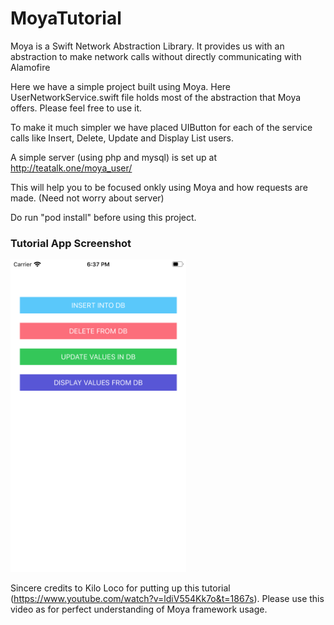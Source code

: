# MoyaTutorial

Moya is a Swift Network Abstraction Library. It provides us with an abstraction to make network calls without directly communicating with Alamofire


Here we have a simple project built using Moya. Here UserNetworkService.swift file holds most of the abstraction that Moya offers. Please feel free to use it.

To make it much simpler we have placed UIButton for each of the service calls like Insert, Delete, Update and Display List users.

A simple server (using php and mysql) is set up at http://teatalk.one/moya_user/

This will help you to be focused onkly using Moya and how requests are made. (Need not worry about server)

Do run "pod install" before using this project.

### Tutorial App Screenshot

<img src="https://github.com/TeaTalkInternal/github_assets/blob/master/images/moya_tutorial_image.png" height="500em">


Sincere credits to Kilo Loco for putting up this tutorial (https://www.youtube.com/watch?v=ldiV554Kk7o&t=1867s). Please use this video as for perfect understanding of Moya framework usage.  
 
   

